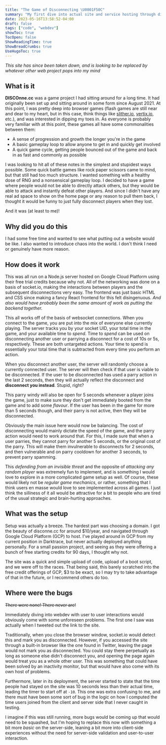 ```yaml
---
title: "The Game of Disconnecting \U0001F50C"
summary: "My first dive into actual site and service hosting through disconne.cc"
date: 2023-05-16T13:58:52-04:00
draft: false
tags: ["code", "webdev"]
showToc: true
TocOpen: false
ShowReadingTime: true
ShowBreadCrumbs: true
UseHugoToc: true
---
```


*This site has since been taken down, and is looking to be replaced by whatever other web project pops into my mind*

## What is it

**DISCOnne.cc** was a game project I had sitting around for a long time. It had originally been set up and sitting around in some form since August 2021. At this point, I was pretty deep into browser games (flash games are still near and dear to my heart, but in this case, think things like [slither.io](http://slither.io/), [vertix.io](http://vertix.io/), etc.), and was interested in dipping my toes in. As everyone is probably very familiar with at this point, these games all have some commonalities between them:

- A sense of progression and growth the longer you're in the game
- A basic gameplay loop to allow anyone to get in and quickly get involved
- A quick game cycle, getting people bounced out of the game and back in as fast and commonly as possible

I was looking to hit all of these notes in the simplest and stupidest ways possible. Some quick battle games like rock paper scissors came to mind, but that still had too much structure. I wanted something with a healthy dose of RNG and a nonsensical gameplay loop. I decided to have a game where people would not be able to directly attack others, but they would be able to attack and instantly defeat other players. And since I didn't have any real ad space to show on the home page or any reason to pull them back, I thought it would be funny to just fully disconnect players when they lost.

And it was (at least to me)!

## Why did you do this

I had some free time and wanted to see what putting out a website would be like. I also wanted to introduce chaos into the world. I don't think I need or genuinely have more reason.

## How does it work

This was all run on a Node.js server hosted on Google Cloud Platform using their free trial credits because why not. All of the networking was done on a basis of socket.io, making the interactions between players and the subsequent disconnections very easy. The frontend was just basic HTML and CSS since making a fancy React frontend for this felt disingenuous. *And also would have probably been the same amount of work as putting the backend together.*

This all works off of the basis of websocket connections. When you connect to the game, you are put into the mix of everyone else currently playing. The server tracks you by your socket UID, your total time in the game, and your available time to *spend*. Time to *spend* can be used on disconnecting another user or parrying a disconnect for a cost of 10s or 5s, respectively. These are both untargeted actions. Your time to spend is essentially your total time that is subtracted from every time you perform an action.

When you disconnect another user, the server will randomly choose a currently connected user. The server will then check if that user is viable to be disconnected. If the user to be disconnected has used a parry action in the last 2 seconds, then they will actually reflect the disconnect and **disconnect you instead**. Stupid, right?

This parry windy will also be open for 5 seconds whenever a player joins the game, just to make sure they don't get immediately booted from the game and to add some *flavour*. If the user has been in the game for more than 5 seconds though, and their parry is not active, then they will be disconnected.

Obviously the main issue here would now be balancing. The cost of disconnecting would mainly dictate the speed of the game, and the parry action would need to work around that. For this, I made sure that when a user parries, they cannot parry for another 5 seconds, or the original cost of the parry. This will make them invulnerable to disconnects for 2 seconds, and then vulnerable and on parry cooldown for another 3 seconds, to prevent parry spamming.

This *defending from an invisible threat* and the opposite of *attacking any random player* was extremely fun to implement, and is something I would love to explore in a more complicated game setup as well. Of course, these would likely not be *regular game mechanics*, or rather, something that I think users en masse would love to see implemented across all games. I just think the silliness of it all would be attractive for a bit to people who are tired of the usual strategic and brain-hurting approaches.

## What was the setup

Setup was actually a breeze. The hardest part was choosing a domain. I got the beauty of disconne.cc for around $10/year, and navigated through Google Cloud Platform (GCP) to host. I've played around in GCP from my current position in Darktrace, but never actually deployed anything personally. For a small passion project, and seeing as they were offering a bunch of free starting credits for 90 days, I thought why not.

The site was a quick and simple upload of code, upload of a boot script, and we were off to the races. That being said, this barely scratched into the free credit offerings of GCP, $3 to be exact, so I may try to take advantage of that in the future, or I recommend others do too.

## Where were the bugs

~~There were none! There never are!~~

Immediately diving into webdev with user to user interactions would obviously come with some unforeseen problems. The first one I saw was actually when I tweeted out the link to the site. 

Traditionally, when you close the browser window, socket.io would detect this and mark you as disconnected. However, if you accessed the site through a built-in browser like the one found in Twitter, leaving the page would not mark you as disconnected. You could stay there perpetually as long as someone else didn't disconnect you, and opening the page again would treat you as a whole other user. This was something that could have been solved by an inactivity monitor, but that would have also come with its own host of problems.

Furthermore, later in its deployment, the server started to state that the time people had stayed on the site was 10 seconds less than their actual time, leading the timer to start off at `-10`. This one was extra confusing to me, and there must have been some sort of bug in the logic on how I computed the time users joined from the client and server side that I never caught in testing.

I imagine if this was still running, more bugs would be coming up that would need to be squashed, but I'm hoping to replace this now with something a bit more *basic* on the server-side, leaning a bit more into client-side experiences without the need for server-side validation and user-to-user interaction.
